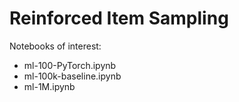  # Reinforced Item Sampling


 Notebooks of interest:

 * ml-100-PyTorch.ipynb
 * ml-100k-baseline.ipynb
 * ml-1M.ipynb 
